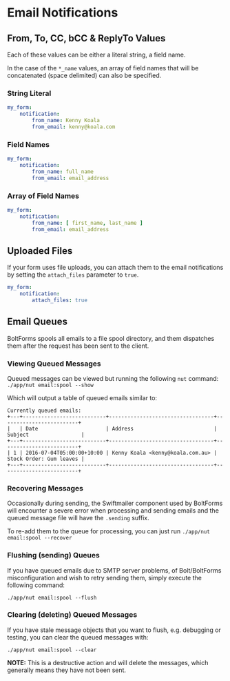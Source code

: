 Email Notifications
===================


From, To, CC, bCC & ReplyTo Values
----------------------------------

Each of these values can be either a literal string, a field name.
 
In the case of the `*_name` values, an array of field names that will be 
concatenated (space delimited) can also be specified.

### String Literal

```yaml
my_form:
    notification:
        from_name: Kenny Koala
        from_email: kenny@koala.com
```

### Field Names

```yaml
my_form:
    notification:
        from_name: full_name
        from_email: email_address
```

### Array of Field Names

```yaml
my_form:
    notification:
        from_name: [ first_name, last_name ]
        from_email: email_address
```

Uploaded Files
--------------

If your form uses file uploads, you can attach them to the email notifications
by setting the `attach_files` parameter to `true`.

```yaml
my_form:
    notification:
        attach_files: true
```

Email Queues
------------

BoltForms spools all emails to a file spool directory, and them dispatches
them after the request has been sent to the client.


### Viewing Queued Messages

Queued messages can be viewed but running the following `nut` command: `./app/nut email:spool --show` 

Which will output a table of queued emails similar to:

```
Currently queued emails:
+---+---------------------------+----------------------------------+-------------------------+
|   | Date                      | Address                          | Subject                 |
+---+---------------------------+----------------------------------+-------------------------+
| 1 | 2016-07-04T05:00:00+10:00 | Kenny Koala <kenny@koala.com.au> | Stock Order: Gum leaves |
+---+---------------------------+----------------------------------+-------------------------+
```


### Recovering Messages

Occasionally during sending, the Swiftmailer component used by BoltForms will
encounter a severe error when processing and sending emails and the queued
message file will have the `.sending` suffix.

To re-add them to the queue for processing, you can just run `./app/nut email:spool --recover`


### Flushing (sending) Queues

If you have queued emails due to SMTP server problems, of Bolt/BoltForms
misconfiguration and wish to retry sending them, simply execute the following command:
 
`./app/nut email:spool --flush`

### Clearing (deleting) Queued Messages

If you have stale message objects that you want to flush, e.g. debugging or 
testing, you can clear the queued messages with:

`./app/nut email:spool --clear`

**NOTE:**
This is a destructive action and will delete the messages, which generally 
means they have not been sent.
